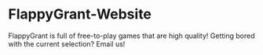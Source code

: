 # FlappyGrant-Website
FlappyGrant is full of free-to-play games that are high quality! Getting bored with the current selection? Email us!
